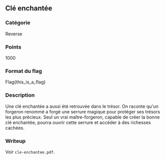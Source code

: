 ## Clé enchantée

### Catégorie

Reverse

### Points

1000

### Format du flag 

Flag{this_is_a_flag}

### Description

Une clé enchantée a aussi été retrouvée dans le trésor. On raconte qu'un 
forgeron renommé a forgé une serrure magique pour protéger ses trésors 
les plus précieux. Seul un vrai maître-forgeron, capable de créer la 
bonne clé enchantée, pourra ouvrir cette serrure et accéder à des 
richesses cachées.

### Writeup 

Voir `cle-enchantee.pdf`.
